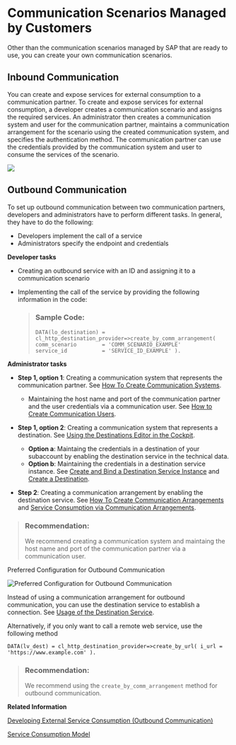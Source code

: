 <!-- loio31f5566141f84b388ac7004fc415784d -->

# Communication Scenarios Managed by Customers

Other than the communication scenarios managed by SAP that are ready to use, you can create your own communication scenarios.



<a name="loio31f5566141f84b388ac7004fc415784d__section_ly4_t5n_wmb"/>

## Inbound Communication

You can create and expose services for external consumption to a communication partner. To create and expose services for external consumption, a developer creates a communication scenario and assigns the required services. An administrator then creates a communication system and user for the communication partner, maintains a communication arrangement for the scenario using the created communication system, and specifies the authentication method. The communication partner can use the credentials provided by the communication system and user to consume the services of the scenario.

![](images/Inbound_Communication_Managed_by_Customers_ddbf80e.png)



<a name="loio31f5566141f84b388ac7004fc415784d__section_kgc_cvn_wmb"/>

## Outbound Communication

To set up outbound communication between two communication partners, developers and administrators have to perform different tasks. In general, they have to do the following:

-   Developers implement the call of a service
-   Administrators specify the endpoint and credentials

**Developer tasks**

-   Creating an outbound service with an ID and assigning it to a communication scenario

-   Implementing the call of the service by providing the following information in the code:

    > ### Sample Code:  
    > ```
    > DATA(lo_destination) = cl_http_destination_provider=>create_by_comm_arrangement(
    > comm_scenario        = 'COMM_SCENARIO_EXAMPLE'
    > service_id           = 'SERVICE_ID_EXAMPLE' ).
    > ```


**Administrator tasks**

-   **Step 1, option 1**: Creating a communication system that represents the communication partner. See [How To Create Communication Systems](https://help.sap.com/viewer/65de2977205c403bbc107264b8eccf4b/Cloud/en-US/c2234acd55774ebcbedb66744199273e.html).
    -   Maintaining the host name and port of the communication partner and the user credentials via a communication user. See [How to Create Communication Users](https://help.sap.com/viewer/65de2977205c403bbc107264b8eccf4b/Cloud/en-US/0377adea0401467f939827242c1f4014.html).

-   **Step 1, option 2**: Creating a communication system that represents a destination. See [Using the Destinations Editor in the Cockpit](https://help.sap.com/viewer/cca91383641e40ffbe03bdc78f00f681/Cloud/en-US/565fdb3dd19d4cda80864341dc5a0451.html).
    -   **Option a**: Maintaing the credentials in a destination of your subaccount by enabling the destination service in the technical data.
    -   **Option b**: Maintaining the credentials in a destination service instance. See [Create and Bind a Destination Service Instance](https://help.sap.com/viewer/cca91383641e40ffbe03bdc78f00f681/Cloud/en-US/9fdad3cad92e4b63b73d5772014b380e.html) and [Create a Destination](Create_a_Destination_3fa7934.md).

-   **Step 2**: Creating a communication arrangement by enabling the destination service. See [How To Create Communication Arrangements](https://help.sap.com/viewer/65de2977205c403bbc107264b8eccf4b/Cloud/en-US/a0771f6765f54e1c8193ad8582a32edb.html) and [Service Consumption via Communication Arrangements](Service_Consumption_via_Communication_Arrangements_86aece6.md).

> ### Recommendation:  
> We recommend creating a communication system and maintaing the host name and port of the communication partner via a communication user.

   
  
<a name="loio31f5566141f84b388ac7004fc415784d__fig_hy4_hdy_cqb"/>Preferred Configuration for Outbound Communication

 ![](images/Outbound_Communication_ABAP_Environment_0483811.png "Preferred Configuration for Outbound Communication") 



Instead of using a communication arrangement for outbound communication, you can use the destination service to establish a connection. See [Usage of the Destination Service](Usage_of_the_Destination_Service_40ecb5c.md).

Alternatively, if you only want to call a remote web service, use the following method

```
DATA(lv_dest) = cl_http_destination_provider=>create_by_url( i_url = 'https://www.example.com' ).
```

> ### Recommendation:  
> We recommend using the `create_by_comm_arrangement` method for outbound communication.

**Related Information**  


[Developing External Service Consumption \(Outbound Communication\)](Developing_External_Service_Consumption_(Outbound_Communication)_f871712.md "Get more information about consuming external services.")

[Service Consumption Model](Service_Consumption_Model_beda304.md "")

